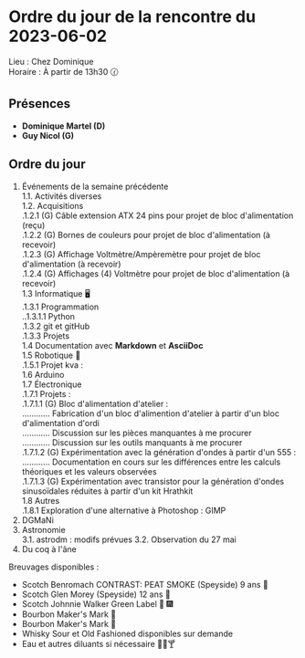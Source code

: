 # Ordre du jour de la rencontre du 2023-06-02

Lieu :    Chez Dominique  
Horaire : À partir de 13h30 🕜  
## Présences
* **Dominique Martel (D)**  
* **Guy Nicol (G)**  

## Ordre du jour
1. Événements de la semaine précédente  
 1.1.  Activités diverses  
 1.2.  Acquisitions  
 .1.2.1 (G) Câble extension ATX 24 pins pour projet de bloc d'alimentation (reçu)  
 .1.2.2 (G) Bornes de couleurs pour projet de bloc d'alimentation (à recevoir)  
 .1.2.3 (G) Affichage Voltmètre/Ampèremètre pour projet de bloc d'alimentation (à recevoir)  
 .1.2.4 (G) Affichages (4) Voltmètre pour projet de bloc d'alimentation (à recevoir)  
 1.3 Informatique 🖥  
.1.3.1 Programmation  
..1.3.1.1 Python  
.1.3.2 git et gitHub  
.1.3.3 Projets  
1.4 Documentation avec **Markdown** et **AsciiDoc**  
1.5 Robotique 🤖  
.1.5.1 Projet kva :  
1.6 Arduino  
1.7 Électronique  
.1.7.1 Projets :  
.1.7.1.1 (G) Bloc d'alimentation d'atelier :  
............   Fabrication d'un bloc d'alimention d'atelier à partir d'un bloc d'alimentation d'ordi  
............   Discussion sur les pièces manquantes à me procurer  
............   Discussion sur les outils manquants à me procurer  
.1.7.1.2 (G) Expérimentation avec la génération d'ondes à partir d'un 555 :  
............   Documentation en cours sur les différences entre les calculs théoriques et les valeurs observées  
.1.7.1.3 (G) Expérimentation avec transistor pour la génération d'ondes sinusoïdales réduites à partir d'un kit Hrathkit  
1.8 Autres  
.1.8.1 Exploration d'une alternative à Photoshop : GIMP  
2. DGMaNi  
3. Astronomie  
 3.1. astrodm : modifs prévues
 3.2. Observation du 27 mai
5. Du coq à l'âne    


Breuvages disponibles :
  * Scotch Benromach CONTRAST: PEAT SMOKE (Speyside) 9 ans 🥃 
  * Scotch Glen Morey (Speyside) 12 ans 🥃 
  * Scotch Johnnie Walker Green Label 🥃 🎆 
  * Bourbon Maker's Mark 🥃 
  * Bourbon Maker's Mark 🥃 
  * Whisky Sour et Old Fashioned disponibles sur demande
  * Eau et autres diluants si nécessaire 🍶🍺🍸
